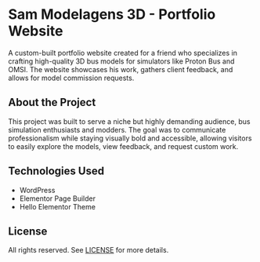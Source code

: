 # Sam Modelagens 3D - Portfolio Website
A custom-built portfolio website created for a friend who specializes in crafting high-quality 3D bus models for simulators like Proton Bus and OMSI. The website showcases his work, gathers client feedback, and allows for model commission requests.

## About the Project
This project was built to serve a niche but highly demanding audience, bus simulation enthusiasts and modders. The goal was to communicate professionalism while staying visually bold and accessible, allowing visitors to easily explore the models, view feedback, and request custom work.

## Technologies Used
- WordPress
- Elementor Page Builder
- Hello Elementor Theme


## License
All rights reserved. See [LICENSE](./LICENSE) for more details.

